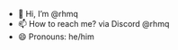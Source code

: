 - 👋 Hi, I’m @rhmq
- 📫 How to reach me? via Discord @rhmq
- 😄 Pronouns: he/him


<!---
rhmqGH/rhmqGH is a ✨ special ✨ repository because its `README.md` (this file) appears on your GitHub profile.
You can click the Preview link to take a look at your changes.
--->
